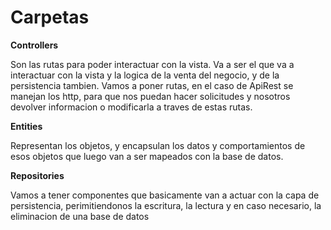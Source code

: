 # Carpetas 
**Controllers**

Son las rutas para poder interactuar con la vista. Va a ser el que va a interactuar con la vista 
y la logica de la venta del negocio, y de la persistencia tambien. Vamos a poner rutas, en el 
caso de ApiRest se manejan los http, para que nos puedan hacer solicitudes y nosotros devolver informacion
o modificarla a traves de estas rutas. 

**Entities**

Representan los objetos, y encapsulan los datos y comportamientos de esos objetos que luego 
van a ser mapeados con la base de datos. 

**Repositories**

Vamos a tener componentes que basicamente van a actuar con la capa de persistencia, 
perimitiendonos la escritura, la lectura y en caso necesario, la eliminacion de una base 
de datos
